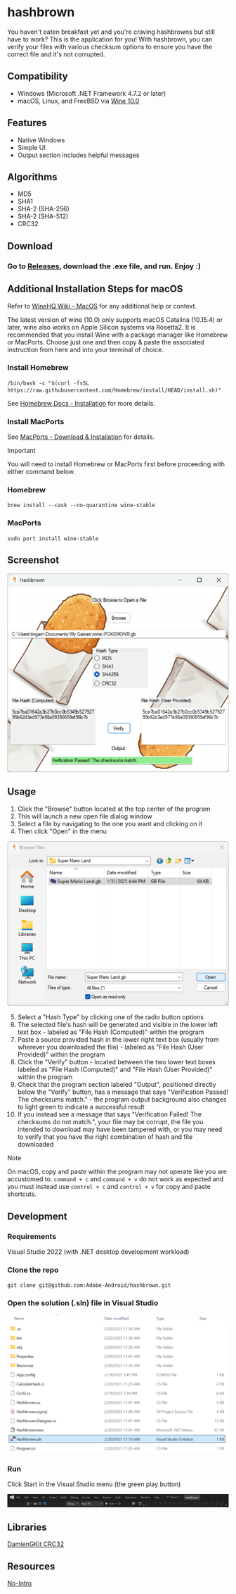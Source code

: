 # hashbrown
You haven't eaten breakfast yet and you're craving hashbrowns but still have to work? This is the application for you! With hashbrown, you can verify your files with various checksum options to ensure you have the correct file and it's not corrupted.

## Compatibility
* Windows (Microsoft .NET Framework 4.7.2 or later)
* macOS, Linux, and FreeBSD via [Wine 10.0](https://www.winehq.org/)

## Features
* Native Windows
* Simple UI
* Output section includes helpful messages

## Algorithms
* MD5
* SHA1
* SHA-2 (SHA-256)
* SHA-2 (SHA-512)
* CRC32

## Download

### Go to [Releases](https://github.com/Adobe-Android/hashbrown/releases), download the .exe file, and run. Enjoy :)

## Additional Installation Steps for macOS
Refer to [WineHQ Wiki - MacOS](https://gitlab.winehq.org/wine/wine/-/wikis/MacOS) for any additional help or context.

The latest version of wine (10.0) only supports macOS Catalina (10.15.4) or later, wine also works on Apple Silicon systems via Rosetta2.
It is recommended that you install Wine with a package manager like Homebrew or MacPorts.
Choose just one and then copy & paste the associated instruction from here and into your terminal of choice.

### Install Homebrew
```
/bin/bash -c "$(curl -fsSL https://raw.githubusercontent.com/Homebrew/install/HEAD/install.sh)"
```
See [Homebrew Docs - Installation](https://docs.brew.sh/Installation) for more details.

### Install MacPorts
See [MacPorts - Download & Installation](https://www.macports.org/install.php) for details.

> [!IMPORTANT]
> You will need to install Homebrew or MacPorts first before proceeding with either command below.

### Homebrew
```
brew install --cask --no-quarantine wine-stable
```

### MacPorts
```
sudo port install wine-stable
```

## Screenshot
![Hashbrown.exe](screenshots/hashbrown-screenshot.png)

## Usage
1. Click the "Browse" button located at the top center of the program
2. This will launch a new open file dialog window
3. Select a file by navigating to the one you want and clicking on it
4. Then click "Open" in the menu

![Hashbrown.exe Open File Dialog Window](screenshots/hashbrown-open-file-dialog.png)

5. Select a "Hash Type" by clicking one of the radio button options
6. The selected file's hash will be generated and visible in the lower left text box - labeled as "File Hash (Computed)" within the program
7. Paste a source provided hash in the lower right text box (usually from wherever you downloaded the file) - labeled as "File Hash (User Provided)" within the program
8. Click the "Verify" button - located between the two lower text boxes labeled as "File Hash (Computed)" and "File Hash (User Provided)" within the program
9. Check that the program section labeled "Output", positioned directly below the "Verify" button, has a message that says "Verification Passed! The checksums match." - the program output background also changes to light green to indicate a successful result
10. If you instead see a message that says "Verification Failed! The checksums do not match.", your file may be corrupt, the file you intended to download may have been tampered with, or you may need to verify that you have the right combination of hash and file downloaded

> [!NOTE]
> On macOS, copy and paste within the program may not operate like you are accustomed to.
> `command + c` and `command + v` do not work as expected and you must instead use `control + c` and `control + v` for copy and paste shortcuts.

## Development

### Requirements
Visual Studio 2022 (with .NET desktop development workload)

### Clone the repo
```
git clone git@github.com:Adobe-Android/hashbrown.git
```
### Open the solution (.sln) file in Visual Studio
![Visual Studio solution shown in File Explorer](screenshots/hashbrown-sln.png)

### Run
Click Start in the Visual Studio menu (the green play button)

![Visual Studio menu](screenshots/vs-menu.png)

## Libraries
[DamienGKit CRC32](https://github.com/damieng/DamienGKit/blob/master/CSharp/DamienG.Library/Security/Cryptography/Crc32.cs)

## Resources
[No-Intro](https://datomatic.no-intro.org/index.php)
